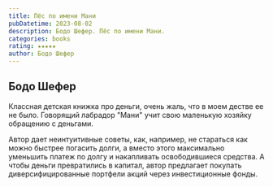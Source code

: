 ```yaml
---
title: Пёс по имени Мани
pubDatetime: 2023-08-02
description: Бодо Шефер. Пёс по имени Мани.
categories: books
rating: ★★★★★
author: Бодо Шефер
---
```


Бодо Шефер
----------

Классная детская книжка про деньги, очень жаль, что в моем дестве ее не было. Говорящий лабрадор "Мани" учит свою маленькую хозяйку обращению с деньгами.

Автор дает неинтуитивные советы, как, например, не стараться как можно быстрее погасить долги, а вместо этого максимально уменьшить платеж по долгу и накапливать освободившиеся средства. А чтобы деньги превратились в капитал, автор предлагает покупать диверсифицированные портфели акций через инвестиционные фонды.
